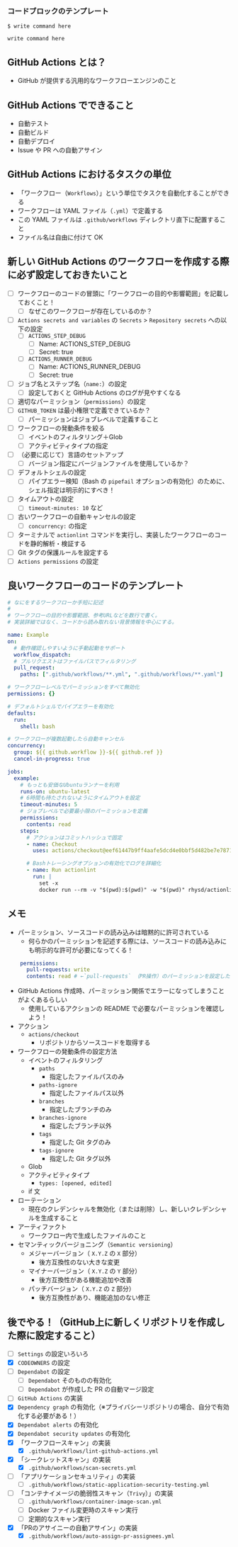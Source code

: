 ### コードブロックのテンプレート
`$ write command here`
```Shell
write command here
```

## GitHub Actions とは？
- GitHub が提供する汎用的なワークフローエンジンのこと

## GitHub Actions でできること
- 自動テスト
- 自動ビルド
- 自動デプロイ
- Issue や PR への自動アサイン

## GitHub Actions におけるタスクの単位
- 「ワークフロー（`Workflows`）」という単位でタスクを自動化することができる
- ワークフローは YAML ファイル（`.yml`）で定義する
- この YAML ファイルは `.github/workflows` ディレクトリ直下に配置すること
- ファイル名は自由に付けて OK

## 新しい GitHub Actions のワークフローを作成する際に必ず設定しておきたいこと
- [ ] ワークフローのコードの冒頭に「ワークフローの目的や影響範囲」を記載しておくこと！
	- [ ] なぜこのワークフローが存在しているのか？
- [ ] `Actions secrets and variables` の `Secrets` > `Repository secrets` への以下の設定
	- [ ] `ACTIONS_STEP_DEBUG`
		- [ ] Name: ACTIONS_STEP_DEBUG
		- [ ] Secret: true
	- [ ] `ACTIONS_RUNNER_DEBUG`
		- [ ] Name: ACTIONS_RUNNER_DEBUG
		- [ ] Secret: true
- [ ] ジョブ名とステップ名（`name:`）の設定
	- [ ] 設定しておくと GitHub Actions のログが見やすくなる
- [ ] 適切なパーミッション（`permissions`）の設定
- [ ] `GITHUB_TOKEN` は最小権限で定義できているか？
	- [ ] パーミッションはジョブレベルで定義すること
- [ ] ワークフローの発動条件を絞る
	- [ ] イベントのフィルタリング＋Glob
	- [ ] アクティビティタイプの指定
- [ ] （必要に応じて）言語のセットアップ
	- [ ] バージョン指定にバージョンファイルを使用しているか？
- [ ] デフォルトシェルの設定
	- [ ] パイプエラー検知（Bash の `pipefail` オプションの有効化）のために、シェル指定は明示的にすべき！
- [ ] タイムアウトの設定
	- [ ] `timeout-minutes: 10` など
- [ ] 古いワークフローの自動キャンセルの設定
	- [ ] `concurrency:` の指定
- [ ] ターミナルで `actionlint` コマンドを実行し、実装したワークフローのコードを静的解析・検証する
- [ ] Git タグの保護ルールを設定する
- [ ] `Actions permissions` の設定

## 良いワークフローのコードのテンプレート
```YAML
# なにをするワークフローか手短に記述
#
# ワークフローの目的や影響範囲、参考URLなどを数行で書く。
# 実装詳細ではなく、コードから読み取れない背景情報を中心にする。

name: Example
on:
  # 動作確認しやすいように手動起動をサポート
  workflow_dispatch:
  # プルリクエストはファイルパスでフィルタリング
  pull_request:
    paths: [".github/workflows/**.yml", ".github/workflows/**.yaml"]

# ワークフローレベルでパーミッションをすべて無効化
permissions: {}

# デフォルトシェルでパイプエラーを有効化
defaults:
  run:
    shell: bash

# ワークフローが複数起動したら自動キャンセル
concurrency:
  group: ${{ github.workflow }}-${{ github.ref }}
  cancel-in-progress: true

jobs:
  example:
    # もっとも安価なUbuntuランナーを利用
    runs-on: ubuntu-latest
    # 6時間も待たされないようにタイムアウトを設定
    timeout-minutes: 5
    # ジョブレベルで必要最小限のパーミッションを定義
    permissions:
      contents: read
    steps:
      # アクションはコミットハッシュで固定
      - name: Checkout
        uses: actions/checkout@eef61447b9ff4aafe5dcd4e0bbf5d482be7e7871 # v4.2.1

      # Bashトレーシングオプションの有効化でログを詳細化
      - name: Run actionlint
        run: |
          set -x
          docker run --rm -v "$(pwd):$(pwd)" -w "$(pwd)" rhysd/actionlint:1.7.3

```

## メモ
- パーミッション、ソースコードの読み込みは暗黙的に許可されている
	- 何らかのパーミッションを記述する際には、ソースコードの読み込みにも明示的な許可が必要になってくる！
```YAML
    permissions:
      pull-requests: write
      contents: read # ←`pull-requests` （PR操作）のパーミッションを設定したいのであれば、 `contents` （ソースコード操作）を別途明示的に記述しないといけない！
```
- GitHub Actions 作成時、パーミッション関係でエラーになってしまうことがよくあるらしい
	- 使用しているアクションの README で必要なパーミッションを確認しよう！
- アクション
	- `actions/checkout`
		- リポジトリからソースコードを取得する
- ワークフローの発動条件の設定方法
	- イベントのフィルタリング
		- `paths`
			- 指定したファイルパスのみ
		- `paths-ignore`
			- 指定したファイルパス以外
		- `branches`
			- 指定したブランチのみ
		- `branches-ignore`
			- 指定したブランチ以外
		- `tags`
			- 指定した Git タグのみ
		- `tags-ignore`
			- 指定した Git タグ以外
	- Glob
	- アクティビティタイプ
		- `types: [opened, edited]`
	- if 文
- ローテーション
	- 現在のクレデンシャルを無効化（または削除）し、新しいクレデンシャルを生成すること
- アーティファクト
	- ワークフロー内で生成したファイルのこと
- セマンティックバージョニング（`Semantic versioning`）
	- メジャーバージョン（ `X.Y.Z` の `X` 部分）
		- 後方互換性のない大きな変更
	- マイナーバージョン（ `X.Y.Z` の `Y` 部分）
		- 後方互換性がある機能追加や改善
	- パッチバージョン（ `X.Y.Z` の `Z` 部分）
		- 後方互換性があり、機能追加のない修正

## 後でやる！（GitHub上に新しくリポジトリを作成した際に設定すること）
- [ ] `Settings` の設定いろいろ
- [x] `CODEOWNERS` の設定
- [ ] `Dependabot` の設定
	- [ ] `Dependabot` そのものの有効化
	- [ ] `Dependabot` が作成した PR の自動マージ設定
- [ ] `GitHub Actions` の実装
- [x] `Dependency graph` の有効化（※プライバシーリポジトリの場合、自分で有効化する必要がある！）
- [x] `Dependabot alerts` の有効化
- [x] `Dependabot security updates` の有効化
- [x] 「ワークフロースキャン」の実装
	- [x] `.github/workflows/lint-github-actions.yml`
- [x] 「シークレットスキャン」の実装
	- [x] `.github/workflows/scan-secrets.yml`
- [ ] 「アプリケーションセキュリティ」の実装
	- [ ] `.github/workflows/static-application-security-testing.yml`
- [ ] 「コンテナイメージの脆弱性スキャン（`Trivy`）」の実装
	- [ ] `.github/workflows/container-image-scan.yml`
	- [ ] Docker ファイル変更時のスキャン実行
	- [ ] 定期的なスキャン実行
- [x] 「PRのアサイニーの自動アサイン」の実装
	- [x] `.github/workflows/auto-assign-pr-assignees.yml`
